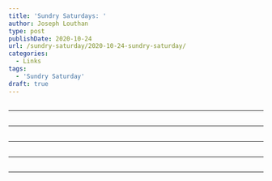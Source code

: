 ```yaml
---
title: 'Sundry Saturdays: '
author: Joseph Louthan
type: post
publishDate: 2020-10-24
url: /sundry-saturday/2020-10-24-sundry-saturday/
categories:
  - Links
tags:
  - 'Sundry Saturday'
draft: true
---
```


##


------

##


------

##


------

##


------

##


------

